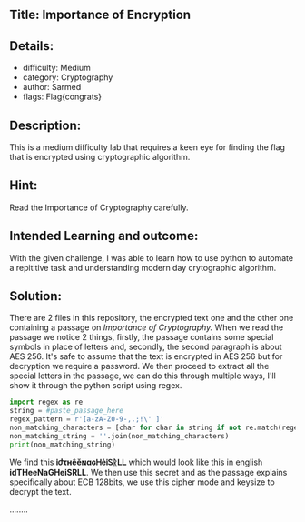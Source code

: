 ﻿## Title: Importance of Encryption
## Details:
* difficulty: Medium
* category: Cryptography
* author: Sarmed
* flags: Flag{congrats}

## Description:
This is a medium difficulty lab that requires a keen eye for finding the flag that is encrypted using cryptographic algorithm. 

## Hint:
Read the Importance of Cryptography carefully.

## Intended Learning and outcome:
With the given challenge, I was able to learn how to use python to automate a repititive task and understanding modern day crytographic algorithm. 

## Solution: 
There are 2 files in this repository, the encrypted text one and the other one containing a passage on _Importance of Cryptography._ When we read the passage we notice 2 things, firstly, the passage contains some special symbols in place of letters and, secondly, the second paragraph is about AES 256. It's safe to assume that the text is encrypted in AES 256 but for decryption we require a password. We then proceed to extract all the special letters in the passage, we can do this through multiple ways, I'll show it through the python script using regex.

```python
import regex as re
string = #paste_passage_here
regex_pattern = r'[a-zA-Z0-9-,.;!\' ]'
non_matching_characters = [char for char in string if not re.match(regex_pattern, char)]
non_matching_string = ''.join(non_matching_characters)
print(non_matching_string)
```
We find this **ᎥժτʜêěɴɑɢᎻėᎥᏚᚱᏞᏞ** which would look like this in english **idTHeeNaGHeiSRLL**. We then use this secret and as the passage explains specifically about ECB 128bits, we use this cipher mode and keysize to decrypt the text.

........





